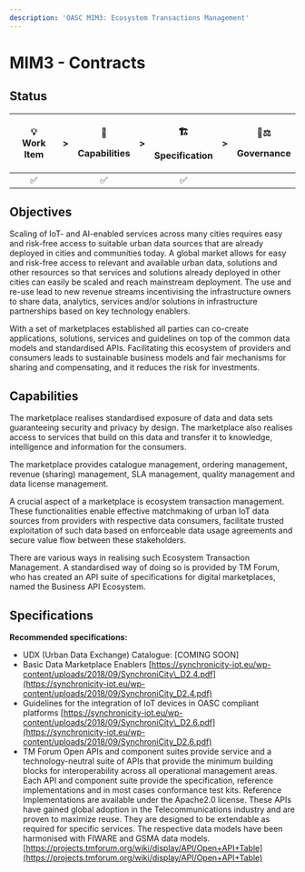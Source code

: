 ```yaml
---
description: 'OASC MIM3: Ecosystem Transactions Management'
---
```


# MIM3 - Contracts

## Status <a id="MIM1:ContextInformationManagement-Goal"></a>

<table>
  <thead>
    <tr>
      <th style="text-align:center">&#x1F4A1;
        <br />Work Item</th>
      <th style="text-align:center">&gt;</th>
      <th style="text-align:center">
        <p>&#x1F9E9;</p>
        <p>Capabilities</p>
      </th>
      <th style="text-align:center">&gt;</th>
      <th style="text-align:center">
        <p>&#x1F3D7;</p>
        <p>Specification</p>
      </th>
      <th style="text-align:center">&gt;</th>
      <th style="text-align:center">
        <p>&#x1F469;&#x2696;</p>
        <p>Governance</p>
      </th>
    </tr>
  </thead>
  <tbody>
    <tr>
      <td style="text-align:center">&#x2705;</td>
      <td style="text-align:center"></td>
      <td style="text-align:center">&#x2705;</td>
      <td style="text-align:center"></td>
      <td style="text-align:center">&#x2705;</td>
      <td style="text-align:center"></td>
      <td style="text-align:center"></td>
    </tr>
  </tbody>
</table>

## Objectives <a id="MIM3:EcosystemTransactionManagement-Goals"></a>

Scaling of IoT- and AI-enabled services across many cities requires easy and risk-free access to suitable urban data sources that are already deployed in cities and communities today. A global market allows for easy and risk-free access to relevant and available urban data, solutions and other resources so that services and solutions already deployed in other cities can easily be scaled and reach mainstream deployment. The use and re-use lead to new revenue streams incentivising the infrastructure owners to share data, analytics, services and/or solutions in infrastructure partnerships based on key technology enablers.

With a set of marketplaces established all parties can co-create applications, solutions, services and guidelines on top of the common data models and standardised APIs. Facilitating this ecosystem of providers and consumers leads to sustainable business models and fair mechanisms for sharing and compensating, and it reduces the risk for investments.

## Capabilities <a id="MIM3:EcosystemTransactionManagement-Capabilities"></a>

The marketplace realises standardised exposure of data and data sets guaranteeing security and privacy by design. The marketplace also realises access to services that build on this data and transfer it to knowledge, intelligence and information for the consumers.

The marketplace provides catalogue management, ordering management, revenue \(sharing\) management, SLA management, quality management and data license management.

A crucial aspect of a marketplace is ecosystem transaction management. These functionalities enable effective matchmaking of urban IoT data sources from providers with respective data consumers, facilitate trusted exploitation of such data based on enforceable data usage agreements and secure value flow between these stakeholders.

There are various ways in realising such Ecosystem Transaction Management. A standardised way of doing so is provided by TM Forum, who has created an API suite of specifications for digital marketplaces, named the Business API Ecosystem.

## Specifications <a id="MIM3:EcosystemTransactionManagement-Recommendedspecifications"></a>

**Recommended specifications:**

* UDX \(Urban Data Exchange\) Catalogue: \[COMING SOON\]
* Basic Data Marketplace Enablers [https://synchronicity-iot.eu/wp-content/uploads/2018/09/SynchroniCity\_D2.4.pdf](https://synchronicity-iot.eu/wp-content/uploads/2018/09/SynchroniCity_D2.4.pdf)
* Guidelines for the integration of IoT devices in OASC compliant platforms  [https://synchronicity-iot.eu/wp-content/uploads/2018/09/SynchroniCity\_D2.6.pdf](https://synchronicity-iot.eu/wp-content/uploads/2018/09/SynchroniCity_D2.6.pdf)
* TM Forum Open APIs and component suites provide service and a technology-neutral suite of APIs that provide the minimum building blocks for interoperability across all operational management areas.  Each API and component suite provide the specification, reference implementations and in most cases conformance test kits. Reference Implementations are available under the Apache2.0 license. These APIs have gained global adoption in the Telecommunications industry and are proven to maximize reuse. They are designed to be extendable as required for specific services. The respective data models have been harmonised with FIWARE and GSMA data models. [https://projects.tmforum.org/wiki/display/API/Open+API+Table](https://projects.tmforum.org/wiki/display/API/Open+API+Table)

